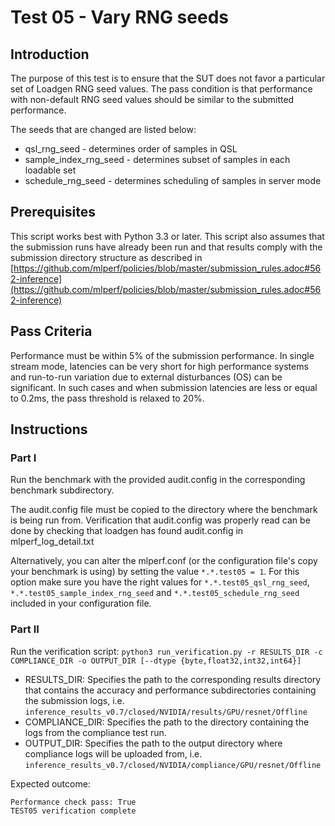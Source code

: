 ﻿
# Test 05 - Vary RNG seeds
## Introduction
The purpose of this test is to ensure that the SUT does not favor a particular set of Loadgen RNG seed values. The pass condition is that performance with non-default RNG seed values should be similar to the submitted performance.

The seeds that are changed are listed below:
 - qsl_rng_seed - determines order of samples in QSL
 - sample_index_rng_seed - determines subset of samples in each loadable set
  - schedule_rng_seed - determines scheduling of samples in server mode

## Prerequisites
This script works best with Python 3.3 or later.
This script also assumes that the submission runs have already been run and that results comply with the submission directory structure as described in [https://github.com/mlperf/policies/blob/master/submission_rules.adoc#562-inference](https://github.com/mlperf/policies/blob/master/submission_rules.adoc#562-inference)
## Pass Criteria
Performance must be within 5% of the submission performance. In single stream mode, latencies can be very short for high performance systems and run-to-run variation due to external disturbances (OS) can be significant. In such cases and when submission latencies are less or equal to 0.2ms, the pass threshold is relaxed to 20%.

## Instructions

### Part I
Run the benchmark with the provided audit.config in the corresponding benchmark subdirectory. 

The audit.config file must be copied to the directory where the benchmark is being run from. Verification that audit.config was properly read can be done by checking that loadgen has found audit.config in mlperf_log_detail.txt 

Alternatively, you can alter the mlperf.conf (or the configuration file's copy your benchmark is using) by setting the value `*.*.test05 = 1`. For this option make sure you have the right values for `*.*.test05_qsl_rng_seed`, `*.*.test05_sample_index_rng_seed` and `*.*.test05_schedule_rng_seed` included in your configuration file.

### Part II
Run the verification script:
  `python3 run_verification.py -r RESULTS_DIR -c COMPLIANCE_DIR -o OUTPUT_DIR [--dtype {byte,float32,int32,int64}]`
  
- RESULTS_DIR: Specifies the path to the corresponding results directory that contains the accuracy and performance subdirectories containing the submission logs, i.e. `inference_results_v0.7/closed/NVIDIA/results/GPU/resnet/Offline`
- COMPLIANCE_DIR: Specifies the path to the directory containing the logs from the compliance test run.
- OUTPUT_DIR: Specifies the path to the output directory where compliance logs will be uploaded from, i.e. `inference_results_v0.7/closed/NVIDIA/compliance/GPU/resnet/Offline`

Expected outcome:
              
    Performance check pass: True             
    TEST05 verification complete        

     


